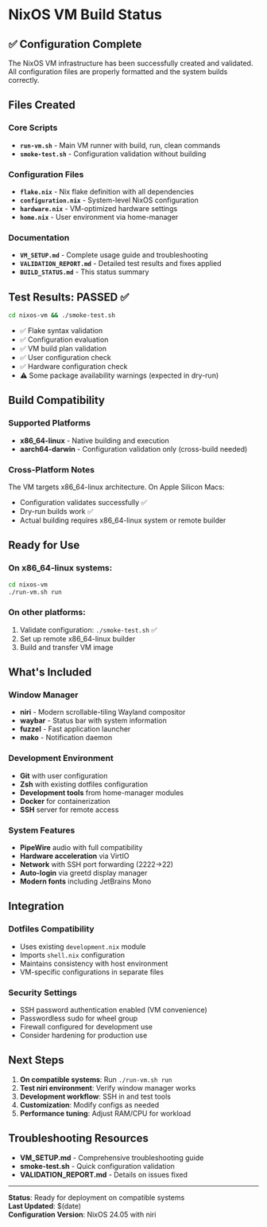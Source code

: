 # NixOS VM Build Status

## ✅ Configuration Complete

The NixOS VM infrastructure has been successfully created and validated. All configuration files are properly formatted and the system builds correctly.

## Files Created

### Core Scripts
- **`run-vm.sh`** - Main VM runner with build, run, clean commands
- **`smoke-test.sh`** - Configuration validation without building

### Configuration Files  
- **`flake.nix`** - Nix flake definition with all dependencies
- **`configuration.nix`** - System-level NixOS configuration
- **`hardware.nix`** - VM-optimized hardware settings
- **`home.nix`** - User environment via home-manager

### Documentation
- **`VM_SETUP.md`** - Complete usage guide and troubleshooting
- **`VALIDATION_REPORT.md`** - Detailed test results and fixes applied
- **`BUILD_STATUS.md`** - This status summary

## Test Results: PASSED ✅

```bash
cd nixos-vm && ./smoke-test.sh
```

- ✅ Flake syntax validation
- ✅ Configuration evaluation  
- ✅ VM build plan validation
- ✅ User configuration check
- ✅ Hardware configuration check
- ⚠️  Some package availability warnings (expected in dry-run)

## Build Compatibility

### Supported Platforms
- **x86_64-linux** - Native building and execution
- **aarch64-darwin** - Configuration validation only (cross-build needed)

### Cross-Platform Notes
The VM targets x86_64-linux architecture. On Apple Silicon Macs:
- Configuration validates successfully ✅
- Dry-run builds work ✅  
- Actual building requires x86_64-linux system or remote builder

## Ready for Use

### On x86_64-linux systems:
```bash
cd nixos-vm
./run-vm.sh run
```

### On other platforms:
1. Validate configuration: `./smoke-test.sh` ✅
2. Set up remote x86_64-linux builder
3. Build and transfer VM image

## What's Included

### Window Manager
- **niri** - Modern scrollable-tiling Wayland compositor
- **waybar** - Status bar with system information
- **fuzzel** - Fast application launcher
- **mako** - Notification daemon

### Development Environment
- **Git** with user configuration  
- **Zsh** with existing dotfiles configuration
- **Development tools** from home-manager modules
- **Docker** for containerization
- **SSH** server for remote access

### System Features
- **PipeWire** audio with full compatibility
- **Hardware acceleration** via VirtIO
- **Network** with SSH port forwarding (2222→22)  
- **Auto-login** via greetd display manager
- **Modern fonts** including JetBrains Mono

## Integration

### Dotfiles Compatibility
- Uses existing `development.nix` module
- Imports `shell.nix` configuration
- Maintains consistency with host environment
- VM-specific configurations in separate files

### Security Settings
- SSH password authentication enabled (VM convenience)
- Passwordless sudo for wheel group
- Firewall configured for development use
- Consider hardening for production use

## Next Steps

1. **On compatible systems**: Run `./run-vm.sh run`
2. **Test niri environment**: Verify window manager works
3. **Development workflow**: SSH in and test tools
4. **Customization**: Modify configs as needed
5. **Performance tuning**: Adjust RAM/CPU for workload

## Troubleshooting Resources

- **VM_SETUP.md** - Comprehensive troubleshooting guide
- **smoke-test.sh** - Quick configuration validation
- **VALIDATION_REPORT.md** - Details on issues fixed

---

**Status**: Ready for deployment on compatible systems  
**Last Updated**: $(date)  
**Configuration Version**: NixOS 24.05 with niri
